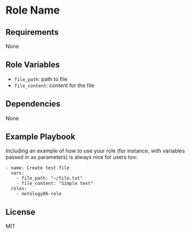 Role Name
=========

Requirements
------------

None

Role Variables
--------------

  - `file_path`: path to file
  - `file_content`: content for the file

Dependencies
------------

None

Example Playbook
----------------

Including an example of how to use your role (for instance, with variables passed in as parameters) is always nice for users too:

    - name: Create test file
      vars:
        - file_path: "~/file.txt"
        - file_content: "Simple text"
      roles: 
        - netology86-role

License
-------

MIT

